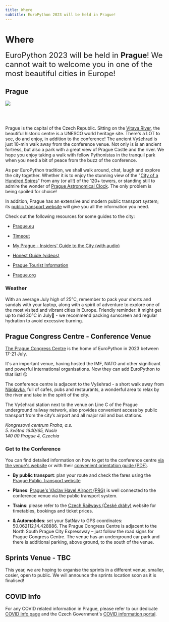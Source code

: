 ```yaml
---
title: Where
subtitle: EuroPython 2023 will be held in Prague!
---
```


# Where
<font size="+2.5">EuroPython 2023 will be held in **Prague**! We cannot wait to welcome you in one of the most beautiful cities in Europe!</font>

## Prague
<img src="/img/Prague.jpeg"/>

<br></br>

Prague is the capital of the Czech Republic. Sitting on the [Vltava River](https://www.youtube.com/watch?v=l6kqu2mk-Kw), the beautiful historic centre is a UNESCO world heritage site. There's a LOT to see, do and enjoy, in addition to the conference! The ancient [Vyšehrad](https://www.vysehradtickets.com/vysehrad/) is just 10-min walk away from the conference venue. Not only is is an ancient fortress, but also a park with a great view of Prague Castle and the river. We hope you enjoy taking a walk with fellow Pythonistas in the tranquil park when you need a bit of peace from the buzz of the conference.  

As per EuroPython tradition, we shall walk around, chat, laugh and explore the city together. Whether it is to enjoy the stunning view of the "[City of a Hundred Spires](https://www.prague.eu/en/articles/the-towers-of-prague-10537)" from any (or all!) of the 120+ towers, or standing still to admire the wonder of [Prague Astronomical Clock](https://www.prague.eu/en/object/places/3129/astronomical-clock?back=1). The only problem is being spoiled for choice!

In addition, Prague has an extensive and modern public transport system; its [public transport website](https://www.dpp.cz/en) will give you all the information you need.

Check out the following resources for some guides to the city:

- [Prague.eu](https://www.prague.eu/en)

- [Timeout](https://www.timeout.com/prague)

- [My Prague - Insiders' Guide to the City (with audio)](https://english.radio.cz/node/8702571/o-poradu)

- [Honest Guide (videos)](https://www.youtube.com/@HONESTGUIDE)

- [Prague Tourist Information](https://praguetouristinformation.com/en/)

- [Prague.org](https://prague.org/)

### Weather
 With an average July high of 25°C, remember to pack your shorts and sandals with your laptop, along with a spirit of adventure to explore one of the most visited and vibrant cities in Europe. Friendly reminder: it might get up to mid 30°C in July🥵 - we recommend packing sunscreen and regular hydration to avoid excessive burning.

## Prague Congress Centre - Conference Venue

[The Prague Congress Centre](https://www.praguecc.cz/en/homepage) is the home of
EuroPython in 2023 between 17-21 July.

It's an important venue, having hosted the IMF, NATO and other significant and
powerful international organisations. Now they can add EuroPython to that list! 😛

The conference centre is adjacent to the Vyšehrad - a short walk away from [Náplavka](https://www.mmzoneblog.com/naplavka), full of cafes, pubs and restaurants, a wonderful area to relax by the river and take in the spirit of the city.

The Vyšehrad station next to the venue on Line C of the Prague underground railway network, also provides convenient
access by public transport from the city’s airport and all major rail and bus stations.


<Map></Map>

<address>
Kongresové centrum Praha, a.s.<br/>
5. května 1640/65, Nusle<br/>
140 00 Prague 4, Czechia<br/>
</address>

### Get to the Conference

You can find detailed information on how to get to the conference centre
[via the venue's website](https://www.praguecc.cz/en/how-to-get-here) or
with their
[convenient orientation guide (PDF)](https://www.praguecc.cz/users_data/files/ORIENTATION_PLANS_orientacni_pla.pdf).

* **By public transport**: plan your route and check the fares using the [Prague Public Transport website](https://www.dpp.cz/en)

* **Planes**: [Prague's Václav Havel Airport (PRG)](https://www.prg.aero/en) is well connected
to the conference venue via the public transport system.

* **Trains**: please refer to the [Czech Railways (České dráhy)](https://www.cd.cz/en/) website for timetables, bookings and ticket prices.

* **& Automobiles**: set your SatNav to GPS coordinates: 50.062112,14.428886. The Prague Congress Centre is adjacent to the North South Prague City Expressway – just follow the road signs for Prague Congress Centre. The venue has an underground car park and there is additional parking, above
ground, to the south of the venue.

## Sprints Venue - TBC
This year, we are hoping to organise the sprints in a different venue, smaller, cosier, open to public. We will announce the sprints location soon as it is finalised!


## COVID Info

For any COVID related information in Prague, please refer to our dedicate
[COVID Info page](/covid-info) and the Czech Government's [COVID information portal](https://covid.gov.cz/en/).
